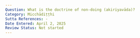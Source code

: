 ```yaml
---
Question: What is the doctrine of non-doing (akiriyavāda)?
Category: Micchādiṭṭhi
Sutta References: -
Date Entered: April 2, 2025
Review Status: Not started
---
```

